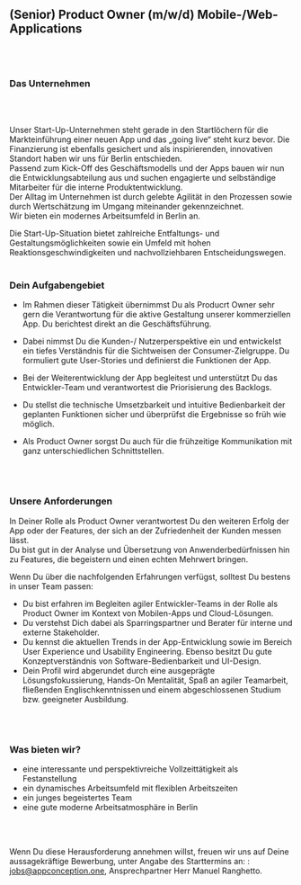 ## (Senior) Product Owner (m/w/d) Mobile-/Web-Applications
<br/>
<br/>

### Das Unternehmen
<br/>
<br/>

Unser Start-Up-Unternehmen steht gerade in den Startlöchern für die Markteinführung einer neuen App und das „going live“ steht kurz bevor. Die Finanzierung ist ebenfalls gesichert und als inspirierenden, innovativen Standort haben wir uns für Berlin entschieden.<br/>
Passend zum Kick-Off des Geschäftsmodells und der Apps bauen wir  nun die Entwicklungsabteilung aus und suchen engagierte und selbständige Mitarbeiter für die interne Produktentwicklung.<br/>
Der Alltag im Unternehmen ist durch gelebte Agilität in den Prozessen sowie durch Wertschätzung im Umgang miteinander gekennzeichnet.<br/>
Wir bieten ein modernes Arbeitsumfeld in Berlin an.

Die Start-Up-Situation bietet zahlreiche Entfaltungs- und Gestaltungsmöglichkeiten sowie ein Umfeld mit hohen Reaktionsgeschwindigkeiten und nachvollziehbaren Entscheidungswegen.
<br/>
<br/>

### Dein Aufgabengebiet

 - Im Rahmen dieser Tätigkeit übernimmst Du als Producrt Owner sehr gern die Verantwortung für die aktive Gestaltung unserer kommerziellen App. Du berichtest direkt an die Geschäftsführung.

 - Dabei nimmst Du die Kunden-/ Nutzerperspektive ein und entwickelst ein tiefes Verständnis für die Sichtweisen der Consumer-Zielgruppe. Du formuliert gute User-Stories und definierst die Funktionen der App.

 - Bei der Weiterentwicklung der App begleitest und unterstützt Du das Entwickler-Team und verantwortest die Priorisierung des Backlogs.

 - Du stellst die technische Umsetzbarkeit und intuitive Bedienbarkeit der geplanten Funktionen sicher und überprüfst die Ergebnisse so früh wie möglich.

 - Als Product Owner sorgst Du auch für die frühzeitige Kommunikation mit ganz unterschiedlichen Schnittstellen.
<br/>
<br/>

### Unsere Anforderungen
In Deiner Rolle als Product Owner verantwortest Du den weiteren Erfolg der App oder der Features, der sich an der Zufriedenheit der Kunden messen lässt.<br/>
Du bist gut in der Analyse und Übersetzung von Anwenderbedürfnissen hin zu Features, die begeistern und einen echten Mehrwert bringen.

Wenn Du über die nachfolgenden Erfahrungen verfügst, solltest Du bestens in unser Team passen:
 - Du bist erfahren im Begleiten agiler Entwickler-Teams in der Rolle als Product Owner im Kontext von Mobilen-Apps und Cloud-Lösungen.
 - Du verstehst Dich dabei als Sparringspartner und Berater für interne und externe Stakeholder.
 - Du kennst die aktuellen Trends in der App-Entwicklung sowie im Bereich User Experience und Usability Engineering. Ebenso besitzt Du gute Konzeptverständnis von Software-Bedienbarkeit und UI-Design.
 - Dein Profil wird abgerundet durch eine ausgeprägte Lösungsfokussierung, Hands-On Mentalität, Spaß an agiler Teamarbeit, fließenden Englischkenntnissen und einem abgeschlossenen Studium bzw. geeigneter Ausbildung.
<br/>
<br/>

### Was bieten wir?
 - eine interessante und perspektivreiche Vollzeittätigkeit als Festanstellung 
 - ein dynamisches Arbeitsumfeld mit flexiblen Arbeitszeiten 
 - ein junges begeistertes Team 
 - eine gute moderne Arbeitsatmosphäre in Berlin
<br/>
<br/>

Wenn Du diese Herausforderung annehmen willst, freuen wir uns auf Deine aussagekräftige Bewerbung, unter Angabe des Starttermins an: : jobs@appconception.one, Ansprechpartner Herr Manuel Ranghetto.
